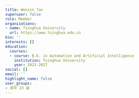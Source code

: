```yaml
---
title: Wenxin Tan
superuser: false
role: Member
organizations:
- name: Tsinghua University
  url: https://www.tsinghua.edu.cn
bio: ''
interests: []
education:
  courses:
  - course: B.E. in Automation and Artificial Intelligence
    institution: Tsinghua University
    year: 2023-2027
social: []
email: ''
highlight_name: false
user_groups:
- 清华 23 级
---
```

